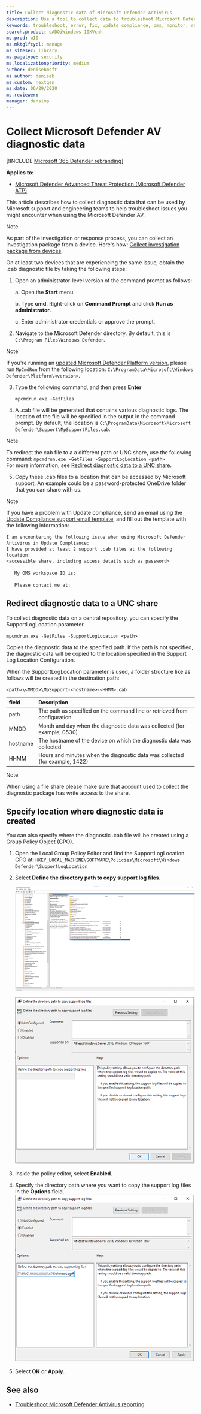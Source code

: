 ```yaml
---
title: Collect diagnostic data of Microsoft Defender Antivirus
description: Use a tool to collect data to troubleshoot Microsoft Defender Antivirus
keywords: troubleshoot, error, fix, update compliance, oms, monitor, report, Microsoft Defender av, group policy object, setting, diagnostic data
search.product: eADQiWindows 10XVcnh
ms.prod: w10
ms.mktglfcycl: manage
ms.sitesec: library
ms.pagetype: security
ms.localizationpriority: medium
author: denisebmsft
ms.author: deniseb
ms.custom: nextgen
ms.date: 06/29/2020
ms.reviewer: 
manager: dansimp
---
```


# Collect Microsoft Defender AV diagnostic data

[!INCLUDE [Microsoft 365 Defender rebranding](../../includes/microsoft-defender.md)]


**Applies to:**

- [Microsoft Defender Advanced Threat Protection (Microsoft Defender ATP)](https://go.microsoft.com/fwlink/p/?linkid=2069559)

This article describes how to collect diagnostic data that can be used by Microsoft support and engineering teams to help troubleshoot issues you might encounter when using the Microsoft Defender AV.

> [!NOTE]
> As part of the investigation or response process, you can collect an investigation package from a device. Here's how: [Collect investigation package from devices](https://docs.microsoft.com/windows/security/threat-protection/microsoft-defender-atp/respond-machine-alerts#collect-investigation-package-from-devices).

On at least two devices that are experiencing the same issue, obtain the .cab diagnostic file by taking the following steps:

1. Open an administrator-level version of the command prompt as follows:

    a. Open the **Start** menu.

    b. Type **cmd**. Right-click on **Command Prompt** and click **Run as administrator**.

    c. Enter administrator credentials or approve the prompt.

2. Navigate to the Microsoft Defender directory. By default, this is `C:\Program Files\Windows Defender`.

> [!NOTE]
> If you're running an [updated Microsoft Defender Platform version](https://support.microsoft.com/help/4052623/update-for-microsoft-defender-antimalware-platform), please run `MpCmdRun` from the following location: `C:\ProgramData\Microsoft\Windows Defender\Platform\<version>`.

3. Type the following command, and then press **Enter**  

    ```Dos
    mpcmdrun.exe -GetFiles
    ```
  
4. A .cab file will be generated that contains various diagnostic logs. The location of the file will be specified in the output in the command prompt. By default, the location is `C:\ProgramData\Microsoft\Microsoft Defender\Support\MpSupportFiles.cab`.

> [!NOTE]
> To redirect the cab file to a a different path or UNC share, use the following command: `mpcmdrun.exe -GetFiles -SupportLogLocation <path>`  <br/>For more information, see [Redirect diagnostic data to a UNC share](#redirect-diagnostic-data-to-a-unc-share).

5. Copy these .cab files to a location that can be accessed by Microsoft support. An example could be a password-protected OneDrive folder that you can share with us.

> [!NOTE]
>If you have a problem with Update compliance, send an email using the <a href="mailto:ucsupport@microsoft.com?subject=WDAV assessment issue&body=I%20am%20encountering%20the%20following%20issue%20when%20using%20Windows%20Defender%20AV%20in%20Update%20Compliance%3a%20%0d%0aI%20have%20provided%20at%20least%202%20support%20.cab%20files%20at%20the%20following%20location%3a%20%3Caccessible%20share%2c%20including%20access%20details%20such%20as%20password%3E%0d%0aMy%20OMS%20workspace%20ID%20is%3a%20%0d%0aPlease%20contact%20me%20at%3a">Update Compliance support email template</a>, and fill out the template with the following information:
>```
> I am encountering the following issue when using Microsoft Defender Antivirus in Update Compliance:
> I have provided at least 2 support .cab files at the following location:  
> <accessible share, including access details such as password>
>
>    My OMS workspace ID is:
>
>    Please contact me at:

## Redirect diagnostic data to a UNC share
To collect diagnostic data on a central repository, you can specify the SupportLogLocation parameter.

```Dos
mpcmdrun.exe -GetFiles -SupportLogLocation <path>
```

Copies the diagnostic data to the specified path. If the path is not specified, the diagnostic data will be copied to the location specified in the Support Log Location Configuration.

When the SupportLogLocation parameter is used, a folder structure like as follows will be created in the destination path:

```Dos
<path>\<MMDD>\MpSupport-<hostname>-<HHMM>.cab
```

| field  | Description   |
|:----|:----|
| path | The path as specified on the command line or retrieved from configuration
| MMDD | Month and day when the diagnostic data was collected (for example, 0530)
| hostname | The hostname of the device on which the diagnostic data was collected
| HHMM | Hours and minutes when the diagnostic data was collected (for example, 1422)

> [!NOTE]
> When using a file share please make sure that account used to collect the diagnostic package has write access to the share.  

## Specify location where diagnostic data is created

You can also specify where the diagnostic .cab file will be created using a Group Policy Object (GPO). 

1. Open the Local Group Policy Editor and find the SupportLogLocation GPO at: `HKEY_LOCAL_MACHINE\SOFTWARE\Policies\Microsoft\Windows Defender\SupportLogLocation`
   
1. Select **Define the directory path to copy support log files**.

    ![Screenshot of local group policy editor](images/GPO1-SupportLogLocationDefender.png)  
        
     ![Screenshot of define path for log files setting](images/GPO2-SupportLogLocationGPPage.png)  
3. Inside the policy editor, select **Enabled**.
       
4. Specify the directory path where you want to copy the support log files in the **Options** field.
     ![Screenshot of Enabled directory path custom setting](images/GPO3-SupportLogLocationGPPageEnabledExample.png) 
5. Select **OK** or **Apply**.

## See also

- [Troubleshoot Microsoft Defender Antivirus reporting](troubleshoot-reporting.md)

